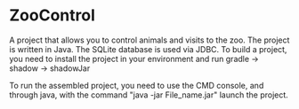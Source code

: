 # ZooControl

A project that allows you to control animals and visits to the zoo. The project is written in Java. The SQLite database is used via JDBC.
To build a project, you need to install the project in your environment and run gradle -> shadow -> shadowJar

To run the assembled project, you need to use the CMD console, and through java, with the command "java -jar File_name.jar" launch the project.
